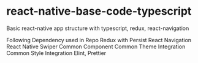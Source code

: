# react-native-base-code-typescript
Basic react-native app structure with typescript, redux, react-navigation

Following Dependency used in Repo
Redux with Persist
React Navigation
React Native Swiper
Common Component
Common Theme Integration
Common Style Integration
Elint, Prettier
            
            
